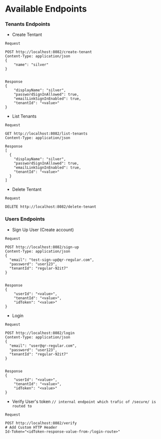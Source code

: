 # Available Endpoints

### Tenants Endpoints

- Create Tentant
```
Request

POST http://localhost:8082/create-tenant
Content-Type: application/json
{
	"name": "silver"
}


Response
{
	"displayName": "silver",
	"passwordSignInAllowed": true,
	"emailLinkSignInEnabled": true,
	"tenantId": "<value>"
}
```

- List Tenants
```
Request

GET http://localhost:8082/list-tenants
Content-Type: application/json

Response
[
  {
    "displayName": "silver",
    "passwordSignInAllowed": true,
    "emailLinkSignInEnabled": true,
    "tenantId": "<value>"
  }
]
```

- Delete Tentant
```
Request

DELETE http://localhost:8082/delete-tenant
```

### Users Endpoints
- Sign Up User (Create account)
```
Request

POST http://localhost:8082/sign-up
Content-Type: application/json
{
  "email": "test-sign-up@qr-regular.com",
  "password": "user123",
  "tenantId": "regular-92it7"
}


Response
{
	"userId": "<value>",
	"tenantId": "<value>",
	"idToken": "<value>"
}
```
- Login
```
Request

POST http://localhost:8082/login
Content-Type: application/json
{
  "email": "user@qr-regular.com",
  "password": "user123",
  "tenantId": "regular-92it7"
}


Response
{
	"userId": "<value>",
	"tenantId": "<value>",
	"idToken": "<value>"
}
```

- Verify User's token `// internal endpoint which trafic of /secure/ is routed to`
```
Request

POST http://localhost:8082/verify
# Add Custom HTTP Header
Id-Token="<idToken-response-value-from-/login-route>"
```